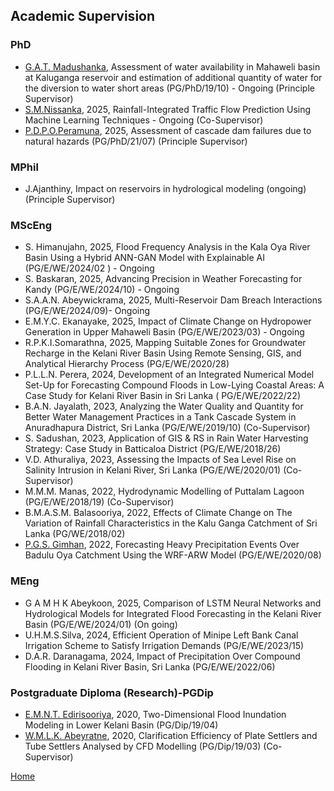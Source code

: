 ## Academic Supervision
### PhD
- [G.A.T. Madushanka](https://orcid.org/0000-0003-1315-0334),  Assessment of water availability in Mahaweli basin at Kaluganga reservoir and estimation of additional quantity of water for the diversion to water short areas (PG/PhD/19/10)  - Ongoing (Principle Supervisor)
- [S.M.Nissanka](https://www.researchgate.net/profile/Supuni-Nissanka), 2025, Rainfall-Integrated Traffic Flow Prediction Using Machine Learning Techniques - Ongoing (Co-Supervisor)
- [P.D.P.O.Peramuna](https://scholar.google.com/citations?user=xKviqLwAAAAJ&hl=en&oi=sra), 2025, Assessment of cascade dam failures due to natural hazards (PG/PhD/21/07) (Principle Supervisor)

### MPhil
- J.Ajanthiny, Impact on reservoirs in hydrological modeling (ongoing) (Principle Supervisor)

### MScEng
- S. Himanujahn, 2025, Flood Frequency Analysis in the Kala Oya River Basin Using a Hybrid ANN-GAN Model with Explainable AI (PG/E/WE/2024/02	) - Ongoing
- S. Baskaran, 2025, Advancing Precision in Weather Forecasting for Kandy (PG/E/WE/2024/10) - Ongoing
- S.A.A.N. Abeywickrama, 2025, 	Multi-Reservoir Dam Breach Interactions (PG/E/WE/2024/09)- Ongoing
- E.M.Y.C. Ekanayake, 2025, Impact of Climate Change on Hydropower Generation in Upper Mahaweli Basin (PG/E/WE/2023/03) - Ongoing
- R.P.K.I.Somarathna, 2025, Mapping Suitable Zones for Groundwater Recharge in the Kelani River Basin Using Remote Sensing, GIS, and Analytical Hierarchy Process (PG/E/WE/2020/28)
- P.L.L.N. Perera, 2024, Development of an Integrated Numerical Model Set-Up for Forecasting Compound Floods in Low-Lying Coastal Areas: A Case Study for Kelani River Basin in Sri Lanka ( PG/E/WE/2022/22)
- B.A.N. Jayalath, 2023, Analyzing the Water Quality and Quantity for Better Water Management Practices in a Tank Cascade System in Anuradhapura District, Sri Lanka (PG/E/WE/2019/10) (Co-Supervisor)
- S. Sadushan, 2023, Application of GIS & RS in Rain Water Harvesting Strategy: Case Study in Batticaloa District (PG/E/WE/2018/26)
- V.D. Athuraliya, 2023, Assessing the Impacts of Sea Level Rise on Salinity Intrusion in Kelani River, Sri Lanka (PG/E/WE/2020/01) (Co-Supervisor)  
- M.M.M. Manas, 2022, Hydrodynamic Modelling of Puttalam Lagoon (PG/E/WE/2018/19) (Co-Supervisor)  
- B.M.A.S.M. Balasooriya, 2022, Effects of Climate Change on The Variation of Rainfall Characteristics in the Kalu Ganga Catchment of Sri Lanka (PG/WE/2018/02)
- [P.G.S. Gimhan](https://scholar.google.com/citations?user=q481TjwAAAAJ&hl=en&oi=ao), 2022, Forecasting Heavy Precipitation Events Over Badulu Oya Catchment Using the WRF-ARW Model (PG/E/WE/2020/08)

### MEng
- G A M H K  Abeykoon, 2025,  Comparison of LSTM Neural Networks and Hydrological Models for Integrated Flood Forecasting in the Kelani River Basin	(PG/E/WE/2024/01) (On going)
- U.H.M.S.Silva, 2024,  Efficient Operation of Minipe Left Bank Canal Irrigation Scheme to Satisfy Irrigation Demands (PG/E/WE/2023/15) 
- D.A.R. Daranagama, 2024, Impact of Precipitation Over Compound Flooding in Kelani River Basin, Sri Lanka (PG/E/WE/2022/06)

### Postgraduate Diploma (Research)-PGDip
- [E.M.N.T. Edirisooriya](https://scholar.google.com/citations?user=ANCk4PsAAAAJ&hl=en&oi=ao), 2020, Two-Dimensional Flood Inundation Modeling in Lower Kelani Basin (PG/Dip/19/04)
- [W.M.L.K. Abeyratne](https://scholar.google.com/citations?hl=en&user=WZLtQ_8AAAAJ), 2020, Clarification Efficiency of Plate Settlers and Tube Settlers Analysed by CFD Modelling (PG/Dip/19/03) (Co-Supervisor)  

[Home](./)
